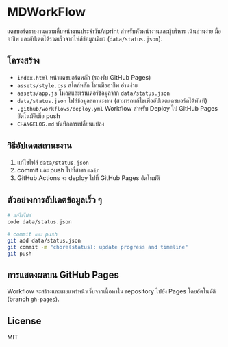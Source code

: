 # MDWorkFlow

แดชบอร์ดรายงานความคืบหน้างานประจำวัน/สprint สำหรับหัวหน้างานและผู้บริหาร เน้นอ่านง่าย มืออาชีพ และอัปเดตได้รวดเร็วจากไฟล์ข้อมูลเดียว (`data/status.json`).

## โครงสร้าง
- `index.html` หน้าแดชบอร์ดหลัก (รองรับ GitHub Pages)
- `assets/style.css` สไตล์หลัก โทนมืออาชีพ อ่านง่าย
- `assets/app.js` โหลดและเรนเดอร์ข้อมูลจาก `data/status.json`
- `data/status.json` ไฟล์ข้อมูลสถานะงาน (สามารถแก้ไขเพื่ออัปเดตแดชบอร์ดได้ทันที)
- `.github/workflows/deploy.yml` Workflow สำหรับ Deploy ไป GitHub Pages อัตโนมัติเมื่อ push
- `CHANGELOG.md` บันทึกการเปลี่ยนแปลง

## วิธีอัปเดตสถานะงาน
1. แก้ไขไฟล์ `data/status.json`
2. commit และ push ไปที่สาขา `main`
3. GitHub Actions จะ deploy ไปที่ GitHub Pages อัตโนมัติ

## ตัวอย่างการอัปเดตข้อมูลเร็ว ๆ
```bash
# แก้ไขไฟล์
code data/status.json

# commit และ push
git add data/status.json
git commit -m "chore(status): update progress and timeline"
git push
```

## การแสดงผลบน GitHub Pages
Workflow จะสร้างและเผยแพร่หน้าเว็บจากเนื้อหาใน repository ไปยัง Pages โดยอัตโนมัติ (branch `gh-pages`).

## License
MIT
